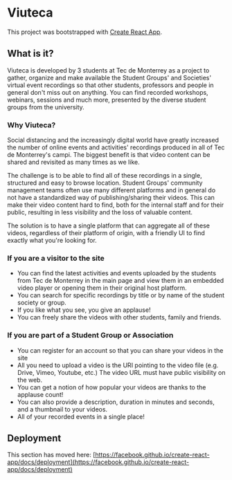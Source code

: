 # Viuteca

This project was bootstrapped with [Create React App](https://github.com/facebook/create-react-app).

## What is it?

Viuteca is developed by 3 students at Tec de Monterrey as a project to gather, organize and make available the Student Groups' and Societies' virtual event recordings so that other students, professors and people in general don't miss out on anything. You can find recorded workshops, webinars, sessions and much more, presented by the diverse student groups from the university.

### Why Viuteca?
Social distancing and the increasingly digital world have greatly increased the number of online events and activities' recordings produced in all of Tec de Monterrey's campi. 
The biggest benefit is that video content can be shared and revisited as many times as we like.

The challenge is to be able to find all of these recordings in a single, structured and easy to browse location. 
Student Groups' community management teams often use many different platforms and in general do not have a standardized way of publishing/sharing their videos. This can make their video content hard to find, both for the internal staff and for their public, resulting in less visibility and the loss of valuable content.

The solution is to have a single platform that can aggregate all of these videos, regardless of their platform of origin, with a friendly UI to find exactly what you're looking for.

### If you are a visitor to the site
- You can find the latest activities and events uploaded by the students from Tec de Monterrey in the main page and view them in an embedded video player or opening them in their original host platform.
- You can search for specific recordings by title or by name of the student society or group.
- If you like what you see, you give an applause!
- You can freely share the videos with other students, family and friends.

### If you are part of a Student Group or Association
- You can register for an account so that you can share your videos in the site
- All you need to upload a video is the URI pointing to the video file (e.g. Drive, Vimeo, Youtube, etc.) The video URL must have public visibility on the web.
- You can get a notion of how popular your videos are thanks to the applause count!
- You can also provide a description, duration in minutes and seconds, and a thumbnail to your videos.
- All of your recorded events in a single place!


## Deployment

This section has moved here: [https://facebook.github.io/create-react-app/docs/deployment](https://facebook.github.io/create-react-app/docs/deployment)
